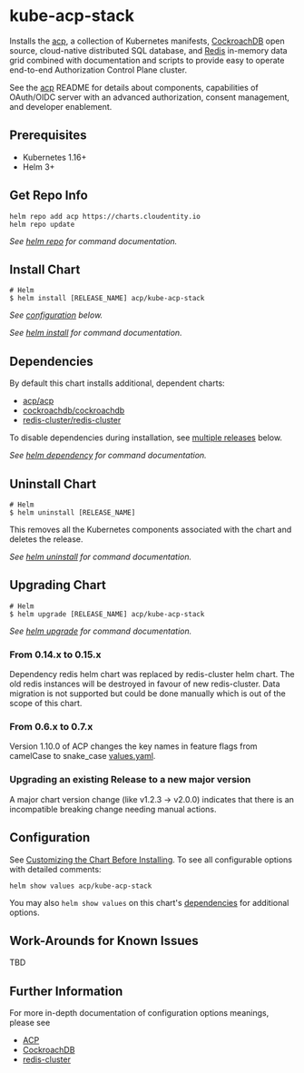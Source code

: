 # kube-acp-stack

Installs the [acp](https://github.com/cloudentity/acp-helm-charts/tree/master/charts/acp), a collection of Kubernetes manifests, [CockroachDB](https://www.cockroachlabs.com/) open source, cloud-native distributed SQL database, and [Redis](https://redis.io/) in-memory data grid combined with documentation and scripts to provide easy to operate end-to-end Authorization Control Plane cluster.

See the [acp](https://github.com/cloudentity/acp-helm-charts/tree/master/charts/acp) README for details about components, capabilities of OAuth/OIDC server with an advanced authorization, consent management, and developer enablement.

## Prerequisites

- Kubernetes 1.16+
- Helm 3+

## Get Repo Info

```console
helm repo add acp https://charts.cloudentity.io
helm repo update
```

_See [helm repo](https://helm.sh/docs/helm/helm_repo/) for command documentation._

## Install Chart

```console
# Helm
$ helm install [RELEASE_NAME] acp/kube-acp-stack
```

_See [configuration](#configuration) below._

_See [helm install](https://helm.sh/docs/helm/helm_install/) for command documentation._

## Dependencies

By default this chart installs additional, dependent charts:

- [acp/acp](https://github.com/cloudentity/acp-helm-charts/tree/master/charts/acp)
- [cockroachdb/cockroachdb](https://github.com/cockroachdb/helm-charts/tree/master/cockroachdb)
- [redis-cluster/redis-cluster](https://github.com/bitnami/charts/tree/master/bitnami/redis-cluster)

To disable dependencies during installation, see [multiple releases](#multiple-releases) below.

_See [helm dependency](https://helm.sh/docs/helm/helm_dependency/) for command documentation._

## Uninstall Chart

```console
# Helm
$ helm uninstall [RELEASE_NAME]
```

This removes all the Kubernetes components associated with the chart and deletes the release.

_See [helm uninstall](https://helm.sh/docs/helm/helm_uninstall/) for command documentation._


## Upgrading Chart

```console
# Helm
$ helm upgrade [RELEASE_NAME] acp/kube-acp-stack
```

_See [helm upgrade](https://helm.sh/docs/helm/helm_upgrade/) for command documentation._

### From 0.14.x to 0.15.x

Dependency redis helm chart was replaced by redis-cluster helm chart. The old redis instances will be destroyed in favour of new redis-cluster. Data migration is not supported but could be done manually which is out of the scope of this chart.

### From 0.6.x to 0.7.x

Version 1.10.0 of ACP changes the key names in feature flags from camelCase to snake_case [values.yaml](https://github.com/cloudentity/acp-helm-charts/commit/e150d8c713bc1b7eae0f5d272b77071b0c0b29bf#diff-8bff71ce1c243a3af0288410a6f5900e2c5d5bde86fbcbf8124615970237759a).

### Upgrading an existing Release to a new major version

A major chart version change (like v1.2.3 -> v2.0.0) indicates that there is an incompatible breaking change needing manual actions.

## Configuration

See [Customizing the Chart Before Installing](https://helm.sh/docs/intro/using_helm/#customizing-the-chart-before-installing). To see all configurable options with detailed comments:

```console
helm show values acp/kube-acp-stack
```

You may also `helm show values` on this chart's [dependencies](#dependencies) for additional options.

## Work-Arounds for Known Issues
TBD


## Further Information

For more in-depth documentation of configuration options meanings, please see

- [ACP](https://github.com/cloudentity/acp-helm-charts)
- [CockroachDB](https://github.com/cockroachdb/helm-charts)
- [redis-cluster](https://github.com/bitnami/charts)
